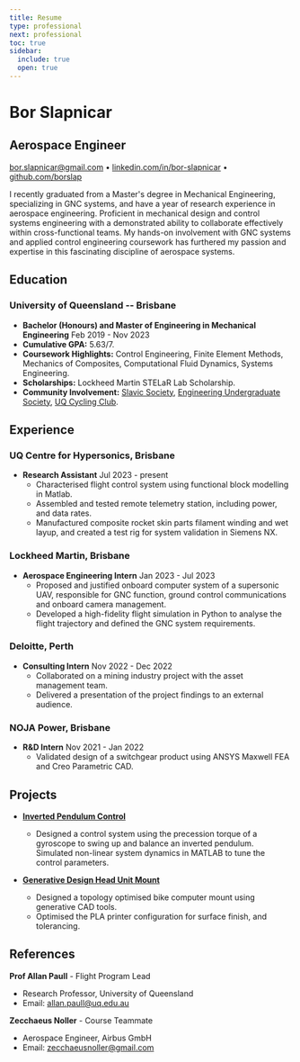 ```yaml
---
title: Resume
type: professional
next: professional
toc: true
sidebar:
  include: true
  open: true
---
```


# Bor Slapnicar

## Aerospace Engineer

[bor.slapnicar@gmail.com](mailto:bor.slapnicar@gmail.com) • [linkedin.com/in/bor-slapnicar](https://linkedin.com/in/bor-slapnicar) • [github.com/borslap](https://github.com/borslap)


I recently graduated from a Master's degree in Mechanical Engineering, specializing in GNC systems, and have a year of research experience in aerospace engineering. Proficient in mechanical design and control systems engineering with a demonstrated ability to collaborate effectively within cross-functional teams. My hands-on involvement with GNC systems and applied control engineering coursework has furthered my passion and expertise in this fascinating discipline of aerospace systems.

## Education

### University of Queensland -- Brisbane
- **Bachelor (Honours) and Master of Engineering in Mechanical Engineering**
  Feb 2019 - Nov 2023
- **Cumulative GPA:** 5.63/7.
- **Coursework Highlights:** Control Engineering, Finite Element Methods, Mechanics of Composites, Computational Fluid Dynamics, Systems Engineering.
- **Scholarships:** Lockheed Martin STELaR Lab Scholarship.
- **Community Involvement:** [Slavic Society](https://facebook.com/uqslavsoc), [Engineering Undergraduate Society](https://uqeus.com/), [UQ Cycling Club](https://uqcycle.com/).

## Experience

### UQ Centre for Hypersonics, Brisbane
- **Research Assistant**
  Jul 2023 - present
  - Characterised flight control system using functional block modelling in Matlab.
  - Assembled and tested remote telemetry station, including power, and data rates.
  - Manufactured composite rocket skin parts filament winding and wet layup, and created a test rig for system validation in Siemens NX.

### Lockheed Martin, Brisbane
- **Aerospace Engineering Intern** 
  Jan 2023 - Jul 2023
  - Proposed and justified onboard computer system of a supersonic UAV, responsible for GNC function, ground control communications and onboard camera management.
  - Developed a high-fidelity flight simulation in Python to analyse the flight trajectory and defined the GNC system requirements.

### Deloitte, Perth
- **Consulting Intern**
  Nov 2022 - Dec 2022
  - Collaborated on a mining industry project with the asset management team.
  - Delivered a presentation of the project findings to an external audience.

### NOJA Power, Brisbane
- **R&D Intern**
  Nov 2021 - Jan 2022
  - Validated design of a switchgear product using ANSYS Maxwell FEA and Creo Parametric CAD.

## Projects

- **[Inverted Pendulum Control](/professional/projects/pendulum)**
  - Designed a control system using the precession torque of a gyroscope to swing up and balance an inverted pendulum. Simulated non-linear system dynamics in MATLAB to tune the control parameters.

- **[Generative Design Head Unit Mount](https://borslap.github.io/index.html)**
  - Designed a topology optimised bike computer mount using generative CAD tools.
  - Optimised the PLA printer configuration for surface finish, and tolerancing.

## References

**Prof Allan Paull** - Flight Program Lead
- Research Professor, University of Queensland
- Email: [allan.paull@uq.edu.au](mailto:allan.paull@uq.edu.au)

**Zecchaeus Noller** - Course Teammate
- Aerospace Engineer, Airbus GmbH
- Email: [zecchaeusnoller@gmail.com](mailto:zecchaeusnoller@gmail.com)

